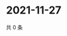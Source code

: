 # 2021-11-27

共 0 条

<!-- BEGIN WEIBO -->
<!-- 最后更新时间 Sat Nov 27 2021 05:00:33 GMT+0800 (China Standard Time) -->

<!-- END WEIBO -->
